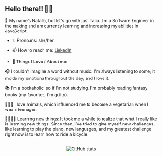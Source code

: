 ## Hello there!! 👋🏽
🤗 My name's Natalia, but let's go with just Talia. I'm a Software Engineer in the making and am currently learning and increasing my abilities in JavaScript.

- ✨ Pronouns: she/her

- 📫 How to reach me: [LinkedIn](https://www.linkedin.com/in/taliareis/)

- 💜 Things I Love / About me:

🎧 I couldn't imagine a world without music. I'm always listening to some; it molds my emotions throughout the day, and I love it.

📚 I'm a bookaholic, so if I'm not studying, I'm probably reading fantasy books (my favorites, I'm guilty).

🐶🦄🐱 I love animals, which influenced me to become a vegetarian when I was a teenager.

🎹🚴🏽‍♀️ Learning new things: It took me a while to realize that what I really like is learning new things. Since then, I’ve tried to give myself new challenges, like learning to play the piano, new languages, and my greatest challenge right now is to learn how to ride a bicycle.

<br>
<div align="center">
  <img src="https://github-readme-stats.vercel.app/api?username=Talia-R&show_icons=true&theme=radical&hide_rank=true&hide_border=true" alt="GitHub stats">
</div>



